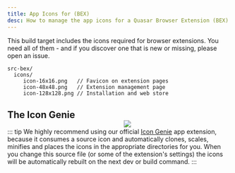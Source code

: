 ```yaml
---
title: App Icons for (BEX)
desc: How to manage the app icons for a Quasar Browser Extension (BEX).
---
```


This build target includes the icons required for browser extensions. You need all of them - and if you discover one that is new or missing, please open an issue.

```
src-bex/
  icons/
     icon-16x16.png   // Favicon on extension pages
     icon-48x48.png   // Extension management page
     icon-128x128.png // Installation and web store
```

<img src="https://cdn.quasar.dev/img/iconfactory.png" style="float:right;max-width:15%;min-width:240px;padding-top:40px" />

## The Icon Genie

::: tip
We highly recommend using our official [Icon Genie](https://github.com/quasarframework/app-extension-icon-genie/) app extension, because it consumes a source icon and automatically clones, scales, minifies and places the icons in the appropriate directories for you. When you change this source file (or some of the extension's settings) the icons will be automatically rebuilt on the next dev or build command.
:::
